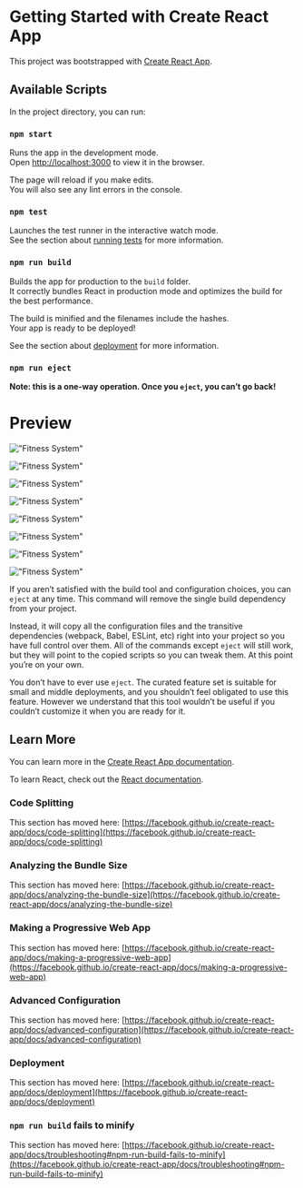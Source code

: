 # Getting Started with Create React App

This project was bootstrapped with [Create React App](https://github.com/facebook/create-react-app).

## Available Scripts

In the project directory, you can run:

### `npm start`

Runs the app in the development mode.\
Open [http://localhost:3000](http://localhost:3000) to view it in the browser.

The page will reload if you make edits.\
You will also see any lint errors in the console.

### `npm test`

Launches the test runner in the interactive watch mode.\
See the section about [running tests](https://facebook.github.io/create-react-app/docs/running-tests) for more information.

### `npm run build`

Builds the app for production to the `build` folder.\
It correctly bundles React in production mode and optimizes the build for the best performance.

The build is minified and the filenames include the hashes.\
Your app is ready to be deployed!

See the section about [deployment](https://facebook.github.io/create-react-app/docs/deployment) for more information.

### `npm run eject`

**Note: this is a one-way operation. Once you `eject`, you can’t go back!**

# Preview

!["Fitness System"](https://res.cloudinary.com/dyelytpla/image/upload/v1642869909/My%20apps/screencapture-localhost-3000-create-2021-09-19-13_25_20_gsqdzd.png "Fitness System")

!["Fitness System"](https://res.cloudinary.com/dyelytpla/image/upload/v1642869912/My%20apps/screencapture-localhost-3000-2021-09-19-13_23_32_y3cvpn.png "Fitness System")

!["Fitness System"](https://res.cloudinary.com/dyelytpla/image/upload/v1642869918/My%20apps/screencapture-localhost-3000-edit-613f83749c6d1233904c5e27-2021-09-19-13_25_45_lxs650.png "Fitness System")

!["Fitness System"](https://res.cloudinary.com/dyelytpla/image/upload/v1642870030/My%20apps/screencapture-localhost-3000-accept-2021-09-19-13_26_12_hmzzco.png "Fitness System")

!["Fitness System"](https://res.cloudinary.com/dyelytpla/image/upload/v1642870039/My%20apps/screencapture-localhost-3000-staff-2021-09-19-13_27_02_rqb1u7.png "Fitness System")

!["Fitness System"](https://res.cloudinary.com/dyelytpla/image/upload/v1642870045/My%20apps/screencapture-localhost-3000-report-2021-09-19-13_27_45_bkli7q.png "Fitness System")

!["Fitness System"](https://res.cloudinary.com/dyelytpla/image/upload/v1642870072/My%20apps/screencapture-localhost-3000-mailer-2021-09-19-13_27_22_hm6bic.png "Fitness System")

!["Fitness System"](https://res.cloudinary.com/dyelytpla/image/upload/v1642870079/My%20apps/screencapture-localhost-3000-demo-2021-09-19-13_26_42_nab40d.png "Fitness System")


If you aren’t satisfied with the build tool and configuration choices, you can `eject` at any time. This command will remove the single build dependency from your project.

Instead, it will copy all the configuration files and the transitive dependencies (webpack, Babel, ESLint, etc) right into your project so you have full control over them. All of the commands except `eject` will still work, but they will point to the copied scripts so you can tweak them. At this point you’re on your own.

You don’t have to ever use `eject`. The curated feature set is suitable for small and middle deployments, and you shouldn’t feel obligated to use this feature. However we understand that this tool wouldn’t be useful if you couldn’t customize it when you are ready for it.

## Learn More

You can learn more in the [Create React App documentation](https://facebook.github.io/create-react-app/docs/getting-started).

To learn React, check out the [React documentation](https://reactjs.org/).

### Code Splitting

This section has moved here: [https://facebook.github.io/create-react-app/docs/code-splitting](https://facebook.github.io/create-react-app/docs/code-splitting)

### Analyzing the Bundle Size

This section has moved here: [https://facebook.github.io/create-react-app/docs/analyzing-the-bundle-size](https://facebook.github.io/create-react-app/docs/analyzing-the-bundle-size)

### Making a Progressive Web App

This section has moved here: [https://facebook.github.io/create-react-app/docs/making-a-progressive-web-app](https://facebook.github.io/create-react-app/docs/making-a-progressive-web-app)

### Advanced Configuration

This section has moved here: [https://facebook.github.io/create-react-app/docs/advanced-configuration](https://facebook.github.io/create-react-app/docs/advanced-configuration)

### Deployment

This section has moved here: [https://facebook.github.io/create-react-app/docs/deployment](https://facebook.github.io/create-react-app/docs/deployment)

### `npm run build` fails to minify

This section has moved here: [https://facebook.github.io/create-react-app/docs/troubleshooting#npm-run-build-fails-to-minify](https://facebook.github.io/create-react-app/docs/troubleshooting#npm-run-build-fails-to-minify)
